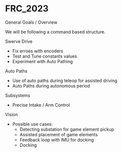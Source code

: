 # FRC_2023

General Goals / Overview 

We will be following a command based structure.

Swerve Drive
- Fix erroes with encoders
- Test and Tune constants values
- Experiment with Auto Pathing

Auto Paths
- Use of auto paths during teleop for assisted driving
- Auto Paths during autonomous period

Subsystems
- Precise Intake / Arm Control

Vision
- Possible use cases:
  - Detecting substation for game element pickup
  - Assisted placement of game elements
  - Feedback loop with IMU for docking
  - Docking
